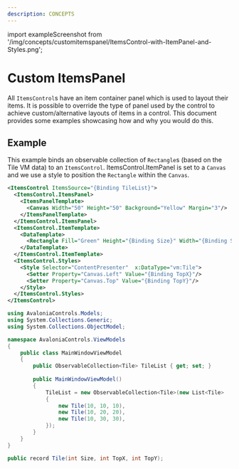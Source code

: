 ```yaml
---
description: CONCEPTS
---
```


import exampleScreenshot from '/img/concepts/customitemspanel/ItemsControl-with-ItemPanel-and-Styles.png';

# Custom ItemsPanel

All `ItemsControl`s have an item container panel which is used to layout their items. It is possible to override the type of panel used by the control to achieve custom/alternative layouts of items in a control. This document provides some examples showcasing how and why you would do this.

<!-- 
- [`ItemsControl`](./../reference/controls/itemscontrol.md)
- [`TreeView`](./../reference/controls/detailed-reference/treeview-1.md)
- [`Carousel`](./../reference/controls/carousel.md)
- [`Menu`](./../reference/controls/menu.md)
- [`ComboBox`](./../reference/controls/combobox.md)
- [`ListBox`](./../reference/controls/listbox.md) -->

## Example
This example binds an observable collection of `Rectangle`s (based on the Tile VM data) to an `ItemsControl`. ItemsControl.ItemPanel is set to a `Canvas` and we use a style to position the `Rectangle` within the `Canvas`.

```xml
<ItemsControl ItemsSource="{Binding TileList}">
  <ItemsControl.ItemsPanel>
    <ItemsPanelTemplate>
      <Canvas Width="50" Height="50" Background="Yellow" Margin="3"/>
    </ItemsPanelTemplate>
  </ItemsControl.ItemsPanel>
  <ItemsControl.ItemTemplate>
    <DataTemplate>
      <Rectangle Fill="Green" Height="{Binding Size}" Width="{Binding Size}"/>
    </DataTemplate>
  </ItemsControl.ItemTemplate>
  <ItemsControl.Styles>
    <Style Selector="ContentPresenter"  x:DataType="vm:Tile">
      <Setter Property="Canvas.Left" Value="{Binding TopX}"/>
      <Setter Property="Canvas.Top" Value="{Binding TopY}"/>
    </Style>
  </ItemsControl.Styles>
</ItemsControl>
```

```csharp title='C# View Model'
using AvaloniaControls.Models;
using System.Collections.Generic;
using System.Collections.ObjectModel;

namespace AvaloniaControls.ViewModels
{
    public class MainWindowViewModel
    {
        public ObservableCollection<Tile> TileList { get; set; }
        
        public MainWindowViewModel()
        {
            TileList = new ObservableCollection<Tile>(new List<Tile>
            {
                new Tile(10, 10, 10),
                new Tile(10, 20, 20),
                new Tile(10, 30, 30),
            });    
        }
    }
}
```

```csharp title='C# Item Class'
public record Tile(int Size, int TopX, int TopY);
```

<img src={exampleScreenshot} alt="" />
